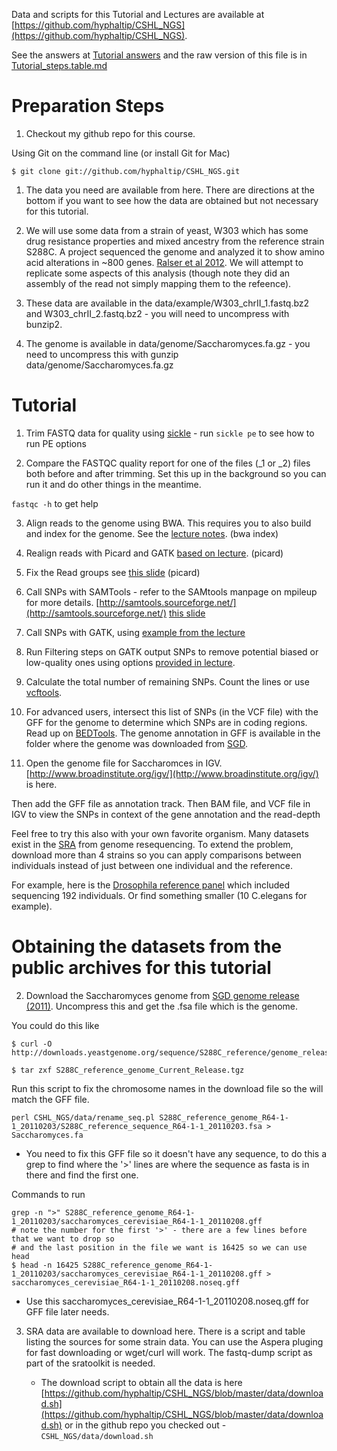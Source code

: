 Data and scripts for this Tutorial and Lectures are available at [https://github.com/hyphaltip/CSHL_NGS](https://github.com/hyphaltip/CSHL_NGS).

See the answers at
[Tutorial answers](/CSHL_NGS/lecture/Tutorial_steps.table.html) and
the raw version of this file is in
[Tutorial_steps.table.md](/CSHL_NGS/lecture/Tutorial_steps.table.md) 

Preparation Steps
=================

1. Checkout my github repo for this course.

Using Git on the command line (or install Git for Mac)

    $ git clone git://github.com/hyphaltip/CSHL_NGS.git

1. The data you need are available from here. There are directions at
   the bottom if you want to see how the data are obtained but not
   necessary for this tutorial.

1. We will use some data from a strain of yeast, W303 which has some
   drug resistance properties and mixed ancestry from the reference
   strain S288C. A project sequenced the genome and  analyzed it to
   show amino acid alterations in ~800
   genes. [Ralser et al 2012](http://www.ncbi.nlm.nih.gov/pubmed/22977733). We will attempt to replicate
   some aspects of this analysis (though note they did an assembly of the read not simply mapping
   them to the refeence).

2. These data are available in the data/example/W303_chrII_1.fastq.bz2
   and W303_chrII_2.fastq.bz2 - you will need to uncompress with
   bunzip2.

3. The genome is available in data/genome/Saccharomyces.fa.gz - you
   need to uncompress this with gunzip data/genome/Saccharomyces.fa.gz
   
Tutorial
========

1. Trim FASTQ data for quality using [sickle](https://github.com/najoshi/sickle) - run ```sickle pe``` to see how to run PE options

2. Compare the FASTQC quality report for one of the files (_1 or _2) files both before and after trimming. Set this up in the background so you can run it and do other things in the meantime.

```fastqc -h``` to get help

3. Align reads to the genome using BWA. This requires you to also
   build and index for the genome. See the
   [lecture notes](http://hyphaltip.github.com/CSHL_NGS/lecture/NGS_DNA.slides.html#slide34). (bwa index)

4. Realign reads with Picard and GATK
   [based on lecture](http://hyphaltip.github.com/CSHL_NGS/lecture/NGS_DNA.slides.html#slide41). (picard)

5. Fix the Read groups see
   [this slide](http://hyphaltip.github.com/CSHL_NGS/lecture/NGS_DNA.slides.html#slide41) (picard)

1. Call SNPs with SAMTools - refer to the SAMtools manpage on mpileup
   for more
   details. [http://samtools.sourceforge.net/](http://samtools.sourceforge.net/) [this slide](http://hyphaltip.github.com/CSHL_NGS/lecture/NGS_DNA.slides.html#slide43)

1. Call SNPs with GATK, using [example from the lecture](http://hyphaltip.github.com/CSHL_NGS/lecture/NGS_DNA.slides.html#slide44)

1. Run Filtering steps on GATK output SNPs to remove potential biased or low-quality ones using options [provided in lecture](http://hyphaltip.github.com/CSHL_NGS/lecture/NGS_DNA.slides.html#slide47).

1. Calculate the total number of remaining SNPs. Count the lines or use [vcftools](http://vcftools.sourceforge.net/).

1. For advanced users, intersect this list of SNPs (in the VCF file)
with the GFF for the genome to determine which SNPs are in coding
regions.  Read up on
[BEDTools](http://code.google.com/p/bedtools/). The genome annotation in GFF is available
in the folder where the genome was downloaded from [SGD](http://yeastgenome.org).

9. Open the genome file for Saccharomces in IGV.
   [http://www.broadinstitute.org/igv/](http://www.broadinstitute.org/igv/)
   is here.

Then add the GFF file as annotation track. Then BAM file, and VCF file in IGV to view the SNPs in context of the gene annotation and the read-depth

Feel free to try this also with your own favorite organism. Many
datasets exist in the [SRA](http://www.ncbi.nlm.nih.gov/sra) from
genome resequencing. To extend the problem, download more than 4
strains so you can apply comparisons between individuals instead of
just between one individual and the reference.

For example, here is the [Drosophila reference panel](http://www.ncbi.nlm.nih.gov/bioproject/36679) which included sequencing 192 individuals. Or find something smaller (10 C.elegans for example).


Obtaining the datasets from the public archives for this tutorial
================================================================

2. Download the Saccharomyces genome from [SGD genome release (2011)](http://downloads.yeastgenome.org/sequence/S288C_reference/genome_releases/S288C_reference_genome_Current_Release.tgz). Uncompress this and get the .fsa file which is the genome. 

You could do this like

    $ curl -O
	http://downloads.yeastgenome.org/sequence/S288C_reference/genome_releases/S288C_reference_genome_Current_Release.tgz
	
    $ tar zxf S288C_reference_genome_Current_Release.tgz

Run this script to fix the chromosome names in the download file so the will match the GFF file.

    perl CSHL_NGS/data/rename_seq.pl S288C_reference_genome_R64-1-1_20110203/S288C_reference_sequence_R64-1-1_20110203.fsa > Saccharomyces.fa

  * You need to fix this GFF file so it doesn't have any sequence, to
    do this a grep to find where the '>' lines are where the sequence
    as fasta is in there and find the first one.

Commands to run

    grep -n ">" S288C_reference_genome_R64-1-1_20110203/saccharomyces_cerevisiae_R64-1-1_20110208.gff
    # note the number for the first '>' - there are a few lines before that we want to drop so
    # and the last position in the file we want is 16425 so we can use head 
    $ head -n 16425 S288C_reference_genome_R64-1-1_20110203/saccharomyces_cerevisiae_R64-1-1_20110208.gff > saccharomyces_cerevisiae_R64-1-1_20110208.noseq.gff

  * Use this saccharomyces_cerevisiae_R64-1-1_20110208.noseq.gff for GFF file later needs.

3. SRA data are available to download here. There is a script and
table listing the sources for some strain data. You can use the Aspera
pluging for fast downloading or wget/curl will work. The fastq-dump
script as part of the sratoolkit is needed. 
	  
    * The download script to obtain all the data is here
      [https://github.com/hyphaltip/CSHL_NGS/blob/master/data/download.sh](https://github.com/hyphaltip/CSHL_NGS/blob/master/data/download.sh) or in the github repo you checked out - ```CSHL_NGS/data/download.sh```
